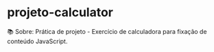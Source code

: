 # projeto-calculator
 
📚 Sobre:
Prática de projeto - Exercício de calculadora para fixação de conteúdo JavaScript.
